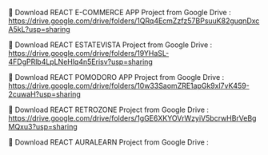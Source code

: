 🔗 Download REACT E-COMMERCE APP Project from Google Drive : https://drive.google.com/drive/folders/1QRq4EcmZzfz57BPsuuK82guqnDxcA5kL?usp=sharing

🔗 Download REACT ESTATEVISTA Project from Google Drive : https://drive.google.com/drive/folders/19YHaSL-4FDgPRlb4LpLNeHlq4n5Erisv?usp=sharing

🔗 Download REACT POMODORO APP Project from Google Drive : https://drive.google.com/drive/folders/10w33SaomZRE1apGk9xl7vK459-2cuwaH?usp=sharing

🔗 Download REACT RETROZONE Project from Google Drive : https://drive.google.com/drive/folders/1gGE6XKYOVrWzyiV5bcrwHBrVeBgMQxu3?usp=sharing

🔗 Download REACT AURALEARN Project from Google Drive :
